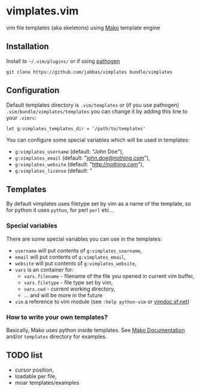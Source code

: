 # vimplates.vim

vim file templates (aka skeletons) using [Mako](http://www.makotemplates.org/) template engine

## Installation

Install to `~/.vim/plugins/` or if using [pathogen](https://github.com/tpope/vim-pathogen)

    git clone https://github.com/jabbas/vimplates bundle/vimplates

## Configuration

Default templates directory is `.vim/templates` or (if you use pathogen) `.vim/bundle/vimplates/templates` you can change it by adding this line to your `.vimrc`:

    let g:vimplates_templates_dir = '/path/to/templates'

You can configure some special variables which will be used in templates:

- `g:vimplates_username` (default: "John Doe"),
- `g:vimplates_email` (default: "john.doe@nothing.com"),
- `g:vimplates_website` (default: "http://nothing.com"),
- `g:vimplates_license` (default: "

## Templates

By default vimplates uses filetype set by vim as a name of the template, so for python it uses `python`, for perl `perl` etc...

### Special variables

There are some special variables you can use in the templates:

- `username` will put contents of `g:vimplates_username`,
- `email` will put contents of `g:vimplates_email`,
- `website` will put contents of `g:vimplates_website`,
- `vars` is an container for:
    - `vars.filename` - filename of the file you opened in current vim buffer,
    - `vars.filetype` - file type set by vim,
    - `vars.cwd` - current working directory,
    - ... and will be more in the future
- `vim` a reference to vim module (see `:help python-vim` or [vimdoc.sf.net](http://vimdoc.sourceforge.net/htmldoc/if_pyth.html#python-vim))

### How to write your own templates?

Basically, Mako uses python inside templates. See [Mako Documentation](http://docs.makotemplates.org/en/latest/) and/or `templates` directory for examples.

## TODO list

- cursor position,
- loadable per file,
- moar templates/examples
